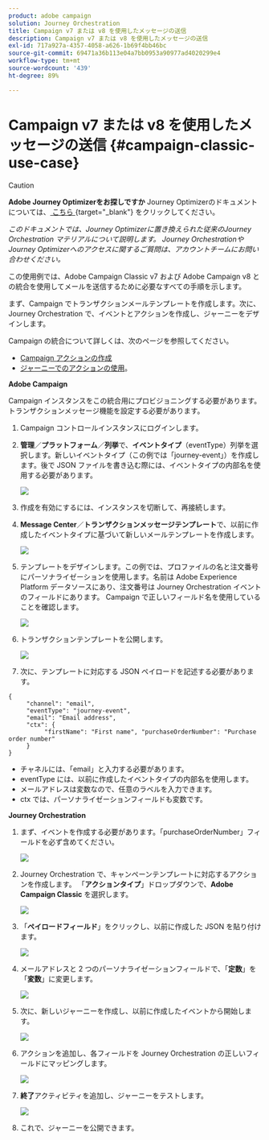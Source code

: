 ```yaml
---
product: adobe campaign
solution: Journey Orchestration
title: Campaign v7 または v8 を使用したメッセージの送信
description: Campaign v7 または v8 を使用したメッセージの送信
exl-id: 717a927a-4357-4058-a626-1b69f4bb46bc
source-git-commit: 69471a36b113e04a7bb0953a90977ad4020299e4
workflow-type: tm+mt
source-wordcount: '439'
ht-degree: 89%

---
```


# Campaign v7 または v8 を使用したメッセージの送信 {#campaign-classic-use-case}


>[!CAUTION]
>
>**Adobe Journey Optimizerをお探しですか** Journey Optimizerのドキュメントについては、[ こちら ](https://experienceleague.adobe.com/ja/docs/journey-optimizer/using/ajo-home){target="_blank"} をクリックしてください。
>
>
>_このドキュメントでは、Journey Optimizerに置き換えられた従来のJourney Orchestration マテリアルについて説明します。 Journey OrchestrationやJourney Optimizerへのアクセスに関するご質問は、アカウントチームにお問い合わせください。_


この使用例では、Adobe Campaign Classic v7 および Adobe Campaign v8 との統合を使用してメールを送信するために必要なすべての手順を示します。

まず、Campaign でトランザクションメールテンプレートを作成します。次に、Journey Orchestration で、イベントとアクションを作成し、ジャーニーをデザインします。

Campaign の統合について詳しくは、次のページを参照してください。

* [Campaign アクションの作成](../action/acc-action.md)
* [ジャーニーでのアクションの使用](../building-journeys/using-adobe-campaign-classic.md)。

**Adobe Campaign**

Campaign インスタンスをこの統合用にプロビジョニングする必要があります。トランザクションメッセージ機能を設定する必要があります。

1. Campaign コントロールインスタンスにログインします。

1. **管理**／**プラットフォーム**／**列挙**&#x200B;で、**イベントタイプ**（eventType）列挙を選択します。新しいイベントタイプ（この例では「journey-event」）を作成します。後で JSON ファイルを書き込む際には、イベントタイプの内部名を使用する必要があります。

   ![](../assets/accintegration-uc-1.png)

1. 作成を有効にするには、インスタンスを切断して、再接続します。

1. **Message Center**／**トランザクションメッセージテンプレート**&#x200B;で、以前に作成したイベントタイプに基づいて新しいメールテンプレートを作成します。

   ![](../assets/accintegration-uc-2.png)

1. テンプレートをデザインします。この例では、プロファイルの名と注文番号にパーソナライゼーションを使用します。名前は Adobe Experience Platform データソースにあり、注文番号は Journey Orchestration イベントのフィールドにあります。 Campaign で正しいフィールド名を使用していることを確認します。

   ![](../assets/accintegration-uc-3.png)

1. トランザクションテンプレートを公開します。

   ![](../assets/accintegration-uc-4.png)

1. 次に、テンプレートに対応する JSON ペイロードを記述する必要があります。

```
{
     "channel": "email",
     "eventType": "journey-event",
     "email": "Email address",
     "ctx": {
          "firstName": "First name", "purchaseOrderNumber": "Purchase order number"
     }
}
```

* チャネルには、「email」と入力する必要があります。
* eventType には、以前に作成したイベントタイプの内部名を使用します。
* メールアドレスは変数なので、任意のラベルを入力できます。
* ctx では、パーソナライゼーションフィールドも変数です。

**Journey Orchestration**

1. まず、イベントを作成する必要があります。「purchaseOrderNumber」フィールドを必ず含めてください。

   ![](../assets/accintegration-uc-5.png)

1. Journey Orchestration で、キャンペーンテンプレートに対応するアクションを作成します。 「**アクションタイプ**」ドロップダウンで、**Adobe Campaign Classic** を選択します。

   ![](../assets/accintegration-uc-6.png)

1. 「**ペイロードフィールド**」をクリックし、以前に作成した JSON を貼り付けます。

   ![](../assets/accintegration-uc-7.png)

1. メールアドレスと 2 つのパーソナライゼーションフィールドで、「**定数**」を「**変数**」に変更します。

   ![](../assets/accintegration-uc-8.png)

1. 次に、新しいジャーニーを作成し、以前に作成したイベントから開始します。

   ![](../assets/accintegration-uc-9.png)

1. アクションを追加し、各フィールドを Journey Orchestration の正しいフィールドにマッピングします。

   ![](../assets/accintegration-uc-10.png)

1. **終了**&#x200B;アクティビティを追加し、ジャーニーをテストします。

   ![](../assets/accintegration-uc-11.png)

1. これで、ジャーニーを公開できます。
